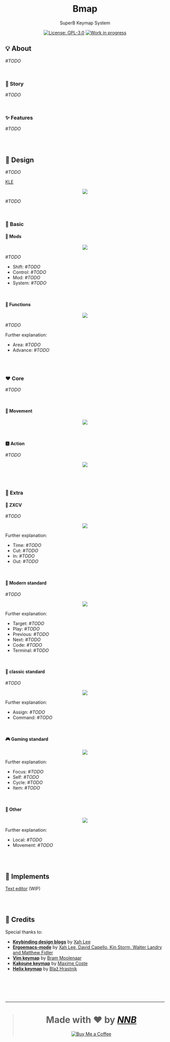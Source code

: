 <h1 align="center">Bmap</h1>
<p align="center">SuperB Keymap System</p>
<p align="center">
  <a href="https://github.com/NNBnh/bmap/blob/main/LICENSE"><img src="https://img.shields.io/github/license/NNBnh/bmap?labelColor=585858&color=F7CA88&style=for-the-badge" alt="License: GPL-3.0"></a>
  <a href="https://gist.github.com/NNBnh/9ef453aba3efce26046e0d3119dab5a7#development-completed"><img src="https://img.shields.io/github/last-commit/NNBnh/bmap?labelColor=585858&color=FFC387&style=for-the-badge" alt="Work in progress"></a>
</p>

## 💡 About

_#TODO_

<br>

### 📔 Story

_#TODO_

<br>

### ✨ Features

_#TODO_

<br><br>

## 📒 Design

_#TODO_

[KLE](http://www.keyboard-layout-editor.com/#/gists/99f29c7a0a3c4bceab6afa28003b5987)

<p align="center"><img src="https://user-images.githubusercontent.com/43980777/148636068-9fdcd829-30d4-4c2b-928d-84c140178a67.png"></p>

_#TODO_

<br>

### 🔰 Basic

#### 🚥 Mods

<p align="center"><img src="https://user-images.githubusercontent.com/43980777/148636069-315df6d9-f1ac-4e63-b134-6ed9451097ec.png"></p>

_#TODO_

- Shift: _#TODO_
- Control: _#TODO_
- Mod: _#TODO_
- System: _#TODO_

<br>

#### 🧰 Functions

<p align="center"><img src="https://user-images.githubusercontent.com/43980777/148636499-f38cd30c-c34f-4b56-a145-59d1c6adee63.png"></p>

_#TODO_

Further explanation:
- Area: _#TODO_
- Advance: _#TODO_

<br><br>

### ❤️ Core

_#TODO_

<br>

#### 🔄 Movement

<p align="center"><img src="https://user-images.githubusercontent.com/43980777/148636070-6f1a9db4-d0fe-49f1-8d84-bd54c2799a21.png"></p>

<br>

#### 🅰️ Action

_#TODO_

<p align="center"><img src="https://user-images.githubusercontent.com/43980777/148636071-73b2fc38-57ea-4d5d-ac33-ca8800dcf68a.png"></p>

<br><br>

### 🧩 Extra

#### 🐎 ZXCV

_#TODO_

<p align="center"><img src="https://user-images.githubusercontent.com/43980777/148636072-c54d8359-221f-4f4f-84a8-f9650c1ecee4.png"></p>

Further explanation:
- Time: _#TODO_
- Cut: _#TODO_
- In: _#TODO_
- Out: _#TODO_

<br>

#### 📃 Modern standard

_#TODO_

<p align="center"><img src="https://user-images.githubusercontent.com/43980777/148636508-7a90e045-b164-4668-8d2c-c33da7da806a.png"></p>

Further explanation:
- Target: _#TODO_
- Play: _#TODO_
- Previous: _#TODO_
- Next: _#TODO_
- Code: _#TODO_
- Terminal: _#TODO_

<br>

#### 📜 classic standard

_#TODO_

<p align="center"><img src="https://user-images.githubusercontent.com/43980777/148636076-ef52e6b8-6a26-4088-a82f-9341dba36a2c.png"></p>

Further explanation:
- Assign: _#TODO_
- Command: _#TODO_

<br>

#### 🎮 Gaming standard

<p align="center"><img src="https://user-images.githubusercontent.com/43980777/148636077-94ad73d2-b30c-4905-9455-2ce0ab63d396.png"></p>

Further explanation:
- Focus: _#TODO_
- Self: _#TODO_
- Cycle: _#TODO_
- Item: _#TODO_

<br>

#### 🎲 Other

<p align="center"><img src="https://user-images.githubusercontent.com/43980777/148636078-199e2ad5-cca1-4925-9ffc-f6929398cf68.png"></p>

Further explanation:
- Local: _#TODO_
- Movement: _#TODO_

<br><br>

## 🚀 Implements

[Text editor](http://www.keyboard-layout-editor.com/#/gists/e12289897003889ee40f5628e31975ca) (WIP)

<br><br>

## 💌 Credits

Special thanks to:
- [**Keybinding design blogs**](http://xahlee.info/kbd/keybinding_index.html) by [Xah Lee](http://xahlee.info/index.html)
- [**Ergoemacs-mode**](https://ergoemacs.github.io) by [Xah Lee, David Capello, Kin Storm, Walter Landry and Matthew Fidler](https://github.com/ergoemacs/ergoemacs-mode/graphs/contributors)
- [**Vim keymap**](https://www.vim.org) by [Bram Moolenaar](https://en.wikipedia.org/wiki/Bram_Moolenaar)
- [**Kakoune keymap**](https://kakoune.org) by [Maxime Coste](https://github.com/mawww)
- [**Helix keymap**](https://helix-editor.com) by [Blaž Hrastnik](https://github.com/archseer)

<br><br><br><br>

---

> <h1 align="center">Made with ❤️ by <a href="https://github.com/NNBnh"><i>NNB</i></a></h1>
>
> <p align="center"><a href="https://www.buymeacoffee.com/nnbnh"><img src="https://img.shields.io/badge/buy_me_a_coffee%20-%23F7CA88.svg?logo=buy-me-a-coffee&logoColor=333333&style=for-the-badge" alt="Buy Me a Coffee"></a></p>
